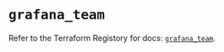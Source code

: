# `grafana_team`

Refer to the Terraform Registory for docs: [`grafana_team`](https://registry.terraform.io/providers/grafana/grafana/3.16.0/docs/resources/team).

